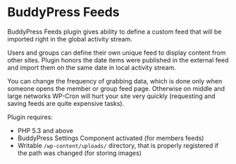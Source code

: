 BuddyPress Feeds
================

BuddyPress Feeds plugin gives ability to define a custom feed that will be imported right in the global activity stream.

Users and groups can define their own unique feed to display content from other sites. Plugin honors the date items were published in the external feed and import them on the same date in local activity stream.

You can change the frequency of grabbing data, which is done only when someone opens the member or group feed page. Otherwise on middle and large networks WP-Cron will hurt your site very quickly (requesting and saving feeds are quite expensive tasks).

Plugin requires:

* PHP 5.3 and above
* BuddyPress Settings Component activated (for members feeds)
* Writable `/wp-content/uploads/` directory, that is properly registered if the path was changed (for storing images)
